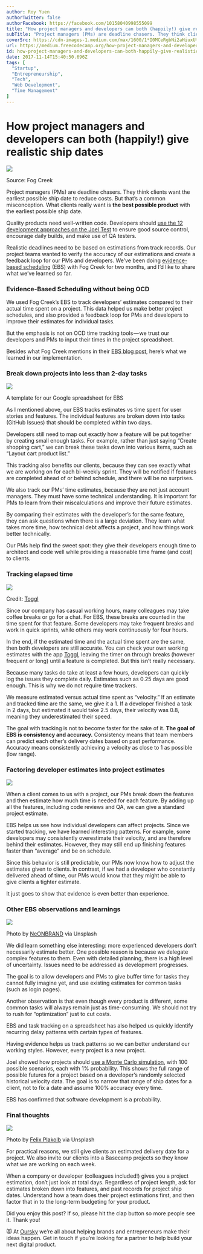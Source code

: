 ```yaml
---
author: Roy Yuen
authorTwitter: false
authorFacebook: https://facebook.com/10158040998555099
title: "How project managers and developers can both (happily!) give realistic ship dates"
subTitle: "Project managers (PMs) are deadline chasers. They think clients want the earliest possible ship date to reduce costs. But that’s a common..."
coverSrc: https://cdn-images-1.medium.com/max/1600/1*I0MCeRgbNi2aHiuxUtD-cg.png
url: https://medium.freecodecamp.org/how-project-managers-and-developers-can-both-happily-give-realistic-ship-dates-2d5e4ec42df7
id: how-project-managers-and-developers-can-both-happily-give-realistic-ship-dates-2d5e4ec42df7
date: 2017-11-14T15:40:50.696Z
tags: [
  "Startup",
  "Entrepreneurship",
  "Tech",
  "Web Development",
  "Time Management"
]
---
```

# How project managers and developers can both (happily!) give realistic ship dates



![](https://cdn-images-1.medium.com/max/1600/1*I0MCeRgbNi2aHiuxUtD-cg.png)

Source: Fog Creek



Project managers (PMs) are deadline chasers. They think clients want the earliest possible ship date to reduce costs. But that’s a common misconception. What clients really want is **the best possible product** with the earliest possible ship date.   

Quality products need well-written code. Developers should [use the 12 development approaches on the Joel Test](https://www.joelonsoftware.com/2000/08/09/the-joel-test-12-steps-to-better-code/) to ensure good source control, encourage daily builds, and make use of QA testers.  

Realistic deadlines need to be based on estimations from track records. Our project teams wanted to verify the accuracy of our estimations and create a feedback loop for our PMs and developers. We’ve been doing [evidence-based scheduling](https://www.joelonsoftware.com/2007/10/26/evidence-based-scheduling/) (EBS) with Fog Creek for two months, and I’d like to share what we’ve learned so far.

### Evidence-Based Scheduling without being OCD

We used Fog Creek’s EBS to track developers’ estimates compared to their actual time spent on a project. This data helped us make better project schedules, and also provided a feedback loop for PMs and developers to improve their estimates for individual tasks.

But the emphasis is not on OCD time tracking tools — we trust our developers and PMs to input their times in the project spreadsheet.  

Besides what Fog Creek mentions in their [EBS blog post](https://www.joelonsoftware.com/2007/10/26/evidence-based-scheduling/), here’s what we learned in our implementation.

### Break down projects into less than 2-day tasks







![](https://cdn-images-1.medium.com/max/2000/1*TxxywwfK1JHtF7uLOSoKyw.png)

A template for our Google spreadsheet for EBS







As I mentioned above, our EBS tracks estimates vs time spent for user stories and features. The individual features are broken down into tasks (GitHub Issues) that should be completed within two days.

Developers still need to map out exactly how a feature will be put together by creating small enough tasks. For example, rather than just saying “Create shopping cart,” we can break these tasks down into various items, such as “Layout cart product list.”  

This tracking also benefits our clients, because they can see exactly what we are working on for each bi-weekly sprint. They will be notified if features are completed ahead of or behind schedule, and there will be no surprises.  

We also track our PMs’ time estimates, because they are not just account managers. They must have some technical understanding. It is important for PMs to learn from their miscalculations and improve their future estimates.

By comparing their estimates with the developer’s for the same feature, they can ask questions when there is a large deviation. They learn what takes more time, how technical debt affects a project, and how things work better technically.  

Our PMs help find the sweet spot: they give their developers enough time to architect and code well while providing a reasonable time frame (and cost) to clients.

### Tracking elapsed time



![](https://cdn-images-1.medium.com/max/1600/1*EmFTOYBD2bZZdqnNQ3FOpg.png)

Credit: [Toggl](https://toggl.com/team-time-tracking/)



Since our company has casual working hours, many colleagues may take coffee breaks or go for a chat. For EBS, these breaks are counted in the time spent for that feature. Some developers may take frequent breaks and work in quick sprints, while others may work continuously for four hours.

In the end, if the estimated time and the actual time spent are the same, then both developers are still accurate. You can check your own working estimates with the app [Toggl](https://www.toggl.com), leaving the timer on through breaks (however frequent or long) until a feature is completed. But this isn’t really necessary.  

Because many tasks do take at least a few hours, developers can quickly log the issues they complete daily. Estimates such as 0.25 days are good enough. This is why we do not require time trackers.  

We measure estimated versus actual time spent as “velocity.” If an estimate and tracked time are the same, we give it a 1\. If a developer finished a task in 2 days, but estimated it would take 2.5 days, their velocity was 0.8, meaning they underestimated their speed.  

The goal with tracking is not to become faster for the sake of it. **The goal of EBS is consistency and accuracy.** Consistency means that team members can predict each other’s delivery dates based on past performance. Accuracy means consistently achieving a velocity as close to 1 as possible (low range).

### Factoring developer estimates into project estimates







![](https://cdn-images-1.medium.com/max/2000/1*MxXAC_xuOcuYr2ROY8amRQ.png)







When a client comes to us with a project, our PMs break down the features and then estimate how much time is needed for each feature. By adding up all the features, including code reviews and QA, we can give a standard project estimate.   

EBS helps us see how individual developers can affect projects. Since we started tracking, we have learned interesting patterns. For example, some developers may consistently overestimate their velocity, and are therefore behind their estimates. However, they may still end up finishing features faster than “average” and be on schedule.

Since this behavior is still predictable, our PMs now know how to adjust the estimates given to clients. In contrast, if we had a developer who constantly delivered ahead of time, our PMs would know that they might be able to give clients a tighter estimate.

It just goes to show that evidence is even better than experience.

### Other EBS observations and learnings



![](https://cdn-images-1.medium.com/max/1600/1*RR8oubeQOm63YN90Uth0CA.jpeg)

Photo by [NeONBRAND](https://unsplash.com/@neonbrand) via Unsplash



We did learn something else interesting: more experienced developers don’t necessarily estimate better. One possible reason is because we delegate complex features to them. Even with detailed planning, there is a high level of uncertainty. Issues need to be addressed as development progresses.

The goal is to allow developers and PMs to give buffer time for tasks they cannot fully imagine yet, and use existing estimates for common tasks (such as login pages).  

Another observation is that even though every product is different, some common tasks will always remain just as time-consuming. We should not try to rush for “optimization” just to cut costs.  

EBS and task tracking on a spreadsheet has also helped us quickly identify recurring delay patterns with certain types of features.   

Having evidence helps us track patterns so we can better understand our working styles. However, every project is a new project.

Joel showed how projects should [use a Monte Carlo simulation](https://www.joelonsoftware.com/2007/10/26/evidence-based-scheduling/), with 100 possible scenarios, each with 1% probability. This shows the full range of possible futures for a project based on a developer’s randomly selected historical velocity data. The goal is to narrow that range of ship dates for a client, not to fix a date and assume 100% accuracy every time.

EBS has confirmed that software development is a probability.

### Final thoughts



![](https://cdn-images-1.medium.com/max/1600/1*UAxIYFZyxxfhOwscbRcgCg.jpeg)

Photo by [Felix Plakolb](https://unsplash.com/@felix_plakolb) via Unsplash



For practical reasons, we still give clients an estimated delivery date for a project. We also invite our clients into a Basecamp projects so they know what we are working on each week.   

When a company or developer (colleagues included!) gives you a project estimation, don’t just look at total days. Regardless of project length, ask for estimates broken down into features, and past records for project ship dates. Understand how a team does their project estimations first, and then factor that in to the long-term budgeting for your product.

Did you enjoy this post? If so, please hit the clap button so more people see it. Thank you!

😻 At [Oursky](https://oursky.com) we’re all about helping brands and entrepreneurs make their ideas happen. Get in touch if you’re looking for a partner to help build your next digital product.








